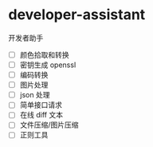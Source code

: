 # developer-assistant

开发者助手

- [ ] 颜色拾取和转换
- [ ] 密钥生成 openssl
- [ ] 编码转换
- [ ] 图片处理
- [ ] json 处理
- [ ] 简单接口请求
- [ ] 在线 diff 文本
- [ ] 文件压缩/图片压缩
- [ ] 正则工具
